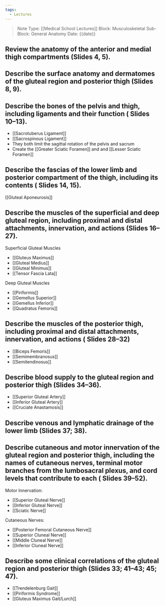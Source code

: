 ```yaml
---
tags:
  - Lectures
---
```


> Note Type: [[Medical School Lectures]]
> Block: Musculoskeletal
> Sub-Block: General Anatomy
> Date: {{date}}

## Review the anatomy of the anterior and medial thigh compartments (Slides 4, 5).


## Describe the surface anatomy and dermatomes of the gluteal region and posterior thigh (Slides 8, 9).


## Describe the bones of the pelvis and thigh, including ligaments and their function ( Slides 10–13).
- [[Sacrotuberus Ligament]]
- [[Sacrospinous Ligament]]
- They both limit the sagittal rotation of the pelvis and sacrum
- Create the [[Greater Sciatic Foramen]] and and [[Lesser Sciatic Foramen]]

## Describe the fascias of the lower limb and posterior compartment of the thigh, including its contents ( Slides 14, 15).
[[Gluteal Aponeurosis]]

## Describe the muscles of the superficial and deep gluteal region, including proximal and distal attachments, innervation, and actions (Slides 16–27).

Superficial Gluteal Muscles
- [[Gluteus Maximus]]
- [[Gluteal Medius]]
- [[Gluteal Minimus]]
- [[Tensor Fascia Lata]]

Deep Gluteal Muscles
- [[Piriformis]]
- [[Gemellus Superior]]
- [[Gemellus Inferior]]
- [[Quadratus Femoris]]

## Describe the muscles of the posterior thigh, including proximal and distal attachments, innervation, and actions ( Slides 28–32)
- [[Biceps Femoris]]
- [[Semimembranosus]]
- [[Semitendinosus]]

## Describe blood supply to the gluteal region and posterior thigh (Slides 34–36).
- [[Superior Gluteal Artery]]
- [[Inferior Gluteal Artery]]
- [[Cruciate Anastamosis]]
## Describe venous and lymphatic drainage of the lower limb (Slides 37; 38).


## Describe cutaneous and motor innervation of the gluteal region and posterior thigh, including the names of cutaneous nerves, terminal motor branches from the lumbosacral plexus, and cord levels that contribute to each ( Slides 39–52).

Motor Innervation:
- [[Superior Gluteal Nerve]]
- [[Inferior Gluteal Nerve]]
- [[Sciatic Nerve]]

Cutaneous Nerves:
- [[Posterior Femoral Cutaneous Nerve]]
- [[Superior Cluneal Nerve]]
- [[Middle Cluneal Nerve]]
- [[Inferior Cluneal Nerve]]

## Describe some clinical correlations of the gluteal region and posterior thigh (Slides 33; 41–43; 45; 47).
- [[Trendelenburg Gait]]
- [[Piriformis Syndrome]]
- [[Gluteus Maximus Gait/Lurch]]


